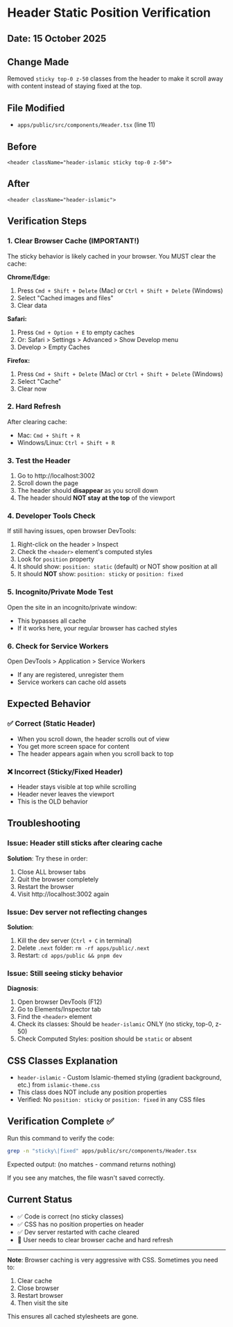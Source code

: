 # Header Static Position Verification

## Date: 15 October 2025

## Change Made

Removed `sticky top-0 z-50` classes from the header to make it scroll away with content instead of staying fixed at the top.

## File Modified

- `apps/public/src/components/Header.tsx` (line 11)

## Before

```tsx
<header className="header-islamic sticky top-0 z-50">
```

## After

```tsx
<header className="header-islamic">
```

## Verification Steps

### 1. Clear Browser Cache (IMPORTANT!)

The sticky behavior is likely cached in your browser. You MUST clear the cache:

**Chrome/Edge:**

1. Press `Cmd + Shift + Delete` (Mac) or `Ctrl + Shift + Delete` (Windows)
2. Select "Cached images and files"
3. Clear data

**Safari:**

1. Press `Cmd + Option + E` to empty caches
2. Or: Safari > Settings > Advanced > Show Develop menu
3. Develop > Empty Caches

**Firefox:**

1. Press `Cmd + Shift + Delete` (Mac) or `Ctrl + Shift + Delete` (Windows)
2. Select "Cache"
3. Clear now

### 2. Hard Refresh

After clearing cache:

- Mac: `Cmd + Shift + R`
- Windows/Linux: `Ctrl + Shift + R`

### 3. Test the Header

1. Go to http://localhost:3002
2. Scroll down the page
3. The header should **disappear** as you scroll down
4. The header should **NOT stay at the top** of the viewport

### 4. Developer Tools Check

If still having issues, open browser DevTools:

1. Right-click on the header > Inspect
2. Check the `<header>` element's computed styles
3. Look for `position` property
4. It should show: `position: static` (default) or NOT show position at all
5. It should **NOT** show: `position: sticky` or `position: fixed`

### 5. Incognito/Private Mode Test

Open the site in an incognito/private window:

- This bypasses all cache
- If it works here, your regular browser has cached styles

### 6. Check for Service Workers

Open DevTools > Application > Service Workers

- If any are registered, unregister them
- Service workers can cache old assets

## Expected Behavior

### ✅ Correct (Static Header)

- When you scroll down, the header scrolls out of view
- You get more screen space for content
- The header appears again when you scroll back to top

### ❌ Incorrect (Sticky/Fixed Header)

- Header stays visible at top while scrolling
- Header never leaves the viewport
- This is the OLD behavior

## Troubleshooting

### Issue: Header still sticks after clearing cache

**Solution**: Try these in order:

1. Close ALL browser tabs
2. Quit the browser completely
3. Restart the browser
4. Visit http://localhost:3002 again

### Issue: Dev server not reflecting changes

**Solution**:

1. Kill the dev server (`Ctrl + C` in terminal)
2. Delete `.next` folder: `rm -rf apps/public/.next`
3. Restart: `cd apps/public && pnpm dev`

### Issue: Still seeing sticky behavior

**Diagnosis**:

1. Open browser DevTools (F12)
2. Go to Elements/Inspector tab
3. Find the `<header>` element
4. Check its classes: Should be `header-islamic` ONLY (no sticky, top-0, z-50)
5. Check Computed Styles: position should be `static` or absent

## CSS Classes Explanation

- `header-islamic` - Custom Islamic-themed styling (gradient background, etc.) from `islamic-theme.css`
- This class does NOT include any position properties
- Verified: No `position: sticky` or `position: fixed` in any CSS files

## Verification Complete ✅

Run this command to verify the code:

```bash
grep -n "sticky\|fixed" apps/public/src/components/Header.tsx
```

Expected output: (no matches - command returns nothing)

If you see any matches, the file wasn't saved correctly.

## Current Status

- ✅ Code is correct (no sticky classes)
- ✅ CSS has no position properties on header
- ✅ Dev server restarted with cache cleared
- 🔄 User needs to clear browser cache and hard refresh

---

**Note**: Browser caching is very aggressive with CSS. Sometimes you need to:

1. Clear cache
2. Close browser
3. Restart browser
4. Then visit the site

This ensures all cached stylesheets are gone.
